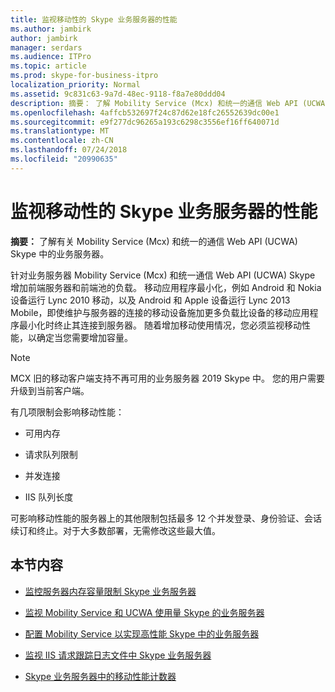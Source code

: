 ```yaml
---
title: 监视移动性的 Skype 业务服务器的性能
ms.author: jambirk
author: jambirk
manager: serdars
ms.audience: ITPro
ms.topic: article
ms.prod: skype-for-business-itpro
localization_priority: Normal
ms.assetid: 9c831c63-9a7d-48ec-9118-f8a7e80ddd04
description: 摘要： 了解 Mobility Service (Mcx) 和统一的通信 Web API (UCWA) 中 Skype 业务服务器。
ms.openlocfilehash: 4affcb532697f24c87d62e18fc26552639dc00e1
ms.sourcegitcommit: e9f277dc96265a193c6298c3556ef16ff640071d
ms.translationtype: MT
ms.contentlocale: zh-CN
ms.lasthandoff: 07/24/2018
ms.locfileid: "20990635"
---
```

# <a name="monitor-mobility-for-performance-in-skype-for-business-server"></a>监视移动性的 Skype 业务服务器的性能
 
**摘要：** 了解有关 Mobility Service (Mcx) 和统一的通信 Web API (UCWA) Skype 中的业务服务器。
  
针对业务服务器 Mobility Service (Mcx) 和统一通信 Web API (UCWA) Skype 增加前端服务器和前端池的负载。 移动应用程序最小化，例如 Android 和 Nokia 设备运行 Lync 2010 移动，以及 Android 和 Apple 设备运行 Lync 2013 Mobile，即使维护与服务器的连接的移动设备施加更多负载比设备的移动应用程序最小化时终止其连接到服务器。 随着增加移动使用情况，您必须监视移动性能，以确定当您需要增加容量。

> [!NOTE]
> MCX 旧的移动客户端支持不再可用的业务服务器 2019 Skype 中。 您的用户需要升级到当前客户端。
  
有几项限制会影响移动性能： 
  
- 可用内存
    
- 请求队列限制
    
- 并发连接
    
- IIS 队列长度
    
可影响移动性能的服务器上的其他限制包括最多 12 个并发登录、身份验证、会话续订和终止。对于大多数部署，无需修改这些最大值。
  
## <a name="in-this-section"></a>本节内容

- [监控服务器内存容量限制 Skype 业务服务器](server-memory-capacity-limits.md)
    
- [监视 Mobility Service 和 UCWA 使用量 Skype 的业务服务器](service-and-ucwa-usage.md)
    
- [配置 Mobility Service 以实现高性能 Skype 中的业务服务器](configure-service.md)
    
- [监视 IIS 请求跟踪日志文件中 Skype 业务服务器](iis-request-tracing-log-files.md)
    
- [Skype 业务服务器中的移动性能计数器](performance-counters.md)
    


